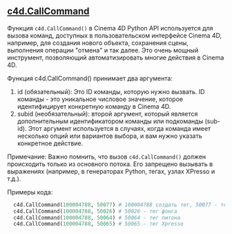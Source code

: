 ## [c4d.CallCommand][1]
Функция `c4d.CallCommand()` в Cinema 4D Python API используется для вызова команд, доступных в пользовательском интерфейсе Cinema 4D, например, для создания нового объекта, сохранения сцены, выполнения операции "отмена" и так далее. Это очень мощный инструмент, позволяющий автоматизировать многие действия в Cinema 4D.

Функция c4d.CallCommand() принимает два аргумента:

1. id (обязательный): Это ID команды, которую нужно вызвать. ID команды - это уникальное числовое значение, которое идентифицирует конкретную команду в Cinema 4D.
2. subid (необязательный): второй аргумент, который является дополнительным идентификатором команды или подкоманды (sub-id). Этот аргумент используется в случаях, когда команда имеет несколько опций или вариантов выбора, и вам нужно указать конкретное действие.

Примечание: Важно помнить, что вызов `c4d.CallCommand()` должен происходить только из основного потока. Его запрещено вызывать в выражениях (например, в генераторах Python, тегах, узлах XPresso и т.д.).

Примеры кода:
```python
  c4d.CallCommand(100004788, 50077) # 100004788 создать тег, 50077 - тег материала
  c4d.CallCommand(100004788, 50026) # 50026 - тег фонга
  c4d.CallCommand(100004788, 50064) # 50064 - тег питона
  c4d.CallCommand(100004788, 50065) # 50065 - тег Xpresso
```

[1]: https://developers.maxon.net/docs/py/23_110/modules/c4d/index.html?highlight=c4d%20callcommand#c4d.CallCommand "c4d.CallCommand"